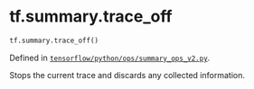 <div itemscope itemtype="http://developers.google.com/ReferenceObject">
<meta itemprop="name" content="tf.summary.trace_off" />
<meta itemprop="path" content="Stable" />
</div>

# tf.summary.trace_off

``` python
tf.summary.trace_off()
```



Defined in [`tensorflow/python/ops/summary_ops_v2.py`](/code/stable/tensorflow/python/ops/summary_ops_v2.py).

Stops the current trace and discards any collected information.